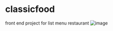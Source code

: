# classicfood
front end project for list menu restaurant
![image](https://user-images.githubusercontent.com/96417922/219235462-44a87133-200d-4b21-9bf4-9b3622e9cd45.png)
